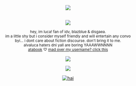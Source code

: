 <p align="center">

<img src="https://komarev.com/ghpvc/?username=alvaiuca&color=dbc286">

<p align="center"

<br> <sup>![](https://64.media.tumblr.com/634112220c07d3e7b50f749c05d893ed/7e2130847fc1824a-7e/s250x400/4f749a1a16f4b4d5066e686fbb9276623a503422.webp)
<br>
<br>hey, im luca! fan of idv, blazblue & disgaea.
<br>im a little shy but i consider myself friendly and will entertain any convo
<br>byi... i dont care about fiction discourse. don't bring it to me. 
<br>alvaluca haters dni yall are boring YAAAWWNNNN
<br>[atabook](https://lucabalsa.atabook.org) ♡ [mad over my username? click this](https://files.catbox.moe/ks0nd2.webp)
<br>
<br> ![](https://files.catbox.moe/bs3f0u.png)
<br>
<br> <sup>![](https://64.media.tumblr.com/634112220c07d3e7b50f749c05d893ed/7e2130847fc1824a-7e/s250x400/4f749a1a16f4b4d5066e686fbb9276623a503422.webp)

<p align="center"

<a href="https://www.last.fm/user/valfen"><img src="https://lastfm-recently-played.vercel.app/api?user=valfen&footer_style=compact_stats&count=1&width=500&loved=true&header_style=none&bg_color=000000" alt="hai"></a>


